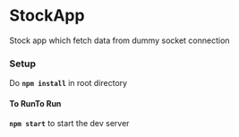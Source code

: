 # StockApp

Stock app which fetch data from dummy socket connection

### Setup

Do **`npm install`** in root directory

#### To RunTo Run

**`npm start`** to start the dev server
